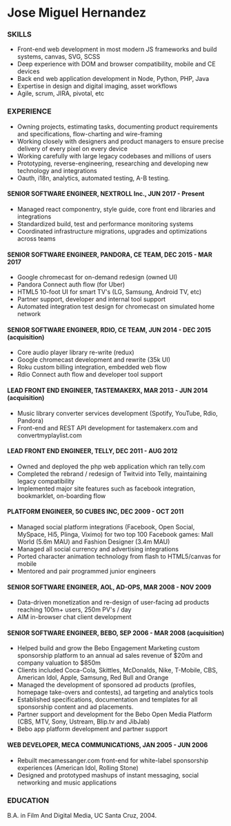 # Jose Miguel Hernandez

### SKILLS
- Front-end web development in most modern JS frameworks and build systems, canvas, SVG, SCSS
- Deep experience with DOM and browser compatibility, mobile and CE devices
- Back end web application development in Node, Python, PHP, Java
- Expertise in design and digital imaging, asset workflows
- Agile, scrum, JIRA, pivotal, etc

### EXPERIENCE
- Owning projects, estimating tasks, documenting product requirements and specifications, flow-charting and wire-framing
- Working closely with designers and product managers to ensure precise delivery of every pixel on every device
- Working carefully with large legacy codebases and millions of users
- Prototyping, reverse-engineering, researching and developing new technology and integrations
- Oauth, i18n, analytics, automated testing, A-B testing.

#### SENIOR SOFTWARE ENGINEER, NEXTROLL Inc., JUN 2017 - Present
 - Managed react componentry, style guide, core front end libraries and integrations
 - Standardized build, test and performance monitoring systems
 - Coordinated infrastructure migrations, upgrades and optimizations across teams
#### SENIOR SOFTWARE ENGINEER, PANDORA, CE TEAM, DEC 2015 - MAR 2017
- Google chromecast for on-demand redesign (owned UI)
- Pandora Connect auth flow (for Uber)
- HTML5 10-foot UI for smart TV's (LG, Samsung, Android TV, etc)
- Partner support, developer and internal tool support
- Automated integration test design for chromecast on simulated home network

#### SENIOR SOFTWARE ENGINEER, RDIO, CE TEAM, JUN 2014 - DEC 2015 (acquisition)
- Core audio player library re-write (redux)
- Google chromecast development and rewrite (35k UI)
- Roku custom billing integration, embedded web flow
- Rdio Connect auth flow and developer tool support

#### LEAD FRONT END ENGINEER, TASTEMAKERX, MAR 2013 - JUN 2014 (acquisition)
- Music library converter services development (Spotify, YouTube, Rdio, Pandora)
- Front-end and REST API development for tastemakerx.com and convertmyplaylist.com

#### LEAD FRONT END ENGINEER, TELLY, DEC 2011 - AUG 2012
- Owned and deployed the php web application which ran telly.com
- Completed the rebrand / redesign of Twitvid into Telly, maintaining legacy compatibility
- Implemented major site features such as facebook integration, bookmarklet, on-boarding flow

#### PLATFORM ENGINEER, 50 CUBES INC, DEC 2009 - OCT 2011
- Managed social platform integrations (Facebook, Open Social, MySpace, Hi5, Plinga, Viximo) for two top 100 Facebook games: Mall World (5.6m MAU) and Fashion Designer (3.4m MAU)
- Managed all social currency and advertising integrations
- Ported character animation technology from flash to HTML5/canvas for mobile
- Mentored and pair programmed junior engineers

#### SENIOR SOFTWARE ENGINEER, AOL, AD-OPS, MAR 2008 - NOV 2009
- Data-driven monetization and re-design of user-facing ad products reaching 100m+ users, 250m PV's / day
- AIM in-browser chat client development

#### SENIOR SOFTWARE ENGINEER, BEBO, SEP 2006 - MAR 2008 (acquisition)
- Helped build and grow the Bebo Engagement Marketing custom sponsorship platform to an annual ad sales revenue of $20m and company valuation to $850m
- Clients included Coca-Cola, Skittles, McDonalds, Nike, T-Mobile, CBS, American Idol, Apple, Samsung, Red Bull and Orange
- Managed the development of sponsored ad products (profiles, homepage take-overs and contests), ad targeting and analytics tools
- Established specifications, documentation and templates for all sponsorship content and ad placements.
- Partner support and development for the Bebo Open Media Platform (CBS, MTV, Sony, Ustream, Blip.tv and JibJab)
- Bebo app platform development and partner support

#### WEB DEVELOPER, MECA COMMUNICATIONS, JAN 2005 - JUN 2006
- Rebuilt mecamessanger.com front-end for white-label sponsorship experiences (American Idol, Rolling Stone)
- Designed and prototyped mashups of instant messaging, social networking and music applications

### EDUCATION
B.A. in Film And Digital Media, UC Santa Cruz, 2004.
